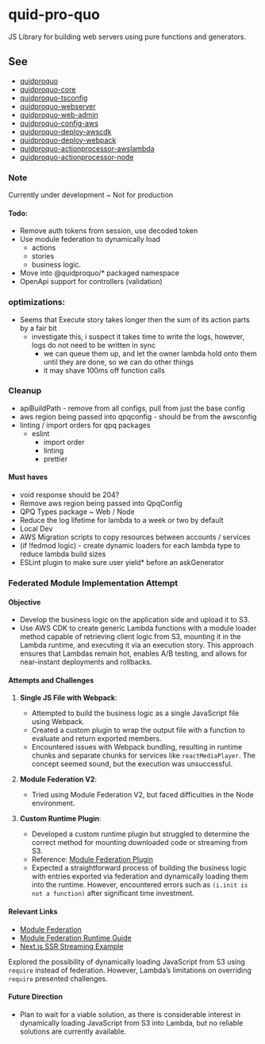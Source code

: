 # quid-pro-quo

JS Library for building web servers using pure functions and generators.

## See

- [quidproquo](https://www.npmjs.com/package/quidproquo)
- [quidproquo-core](https://www.npmjs.com/package/quidproquo-core)
- [quidproquo-tsconfig](https://www.npmjs.com/package/quidproquo-tsconfig)
- [quidproquo-webserver](https://www.npmjs.com/package/quidproquo-webserver)
- [quidproquo-web-admin](https://www.npmjs.com/package/quidproquo-web-admin)
- [quidproquo-config-aws](https://www.npmjs.com/package/quidproquo-config-aws)
- [quidproquo-deploy-awscdk](https://www.npmjs.com/package/quidproquo-deploy-awscdk)
- [quidproquo-deploy-webpack](https://www.npmjs.com/package/quidproquo-deploy-webpack)
- [quidproquo-actionprocessor-awslambda](https://www.npmjs.com/package/quidproquo-actionprocessor-awslambda)
- [quidproquo-actionprocessor-node](https://www.npmjs.com/package/quidproquo-actionprocessor-node)

### Note

Currently under development ~ Not for production

#### Todo:

- Remove auth tokens from session, use decoded token
- Use module federation to dynamically load
  - actions
  - stories
  - business logic.
- Move into @quidproquo/\* packaged namespace
- OpenApi support for controllers (validation)

### optimizations:

- Seems that Execute story takes longer then the sum of its action parts by a fair bit
  - investigate this, i suspect it takes time to write the logs, however, logs do not need to be written in sync
    - we can queue them up, and let the owner lambda hold onto them until they are done, so we can do other things
    - it may shave 100ms off function calls

### Cleanup

- apiBuildPath - remove from all configs, pull from just the base config
- aws region being passed into qpqconfig - should be from the awsconfig
- linting / import orders for qpq packages
  - eslint
    - import order
    - linting
    - prettier

#### Must haves

- void response should be 204?
- Remove aws region being passed into QpqConfig
- QPQ Types package ~ Web / Node
- Reduce the log lifetime for lambda to a week or two by default
- Local Dev
- AWS Migration scripts to copy resources between accounts / services
- (if !fedmod logic) - create dynamic loaders for each lambda type to reduce lambda build sizes
- ESLint plugin to make sure user yield\* before an askGenerator

### Federated Module Implementation Attempt

#### Objective

- Develop the business logic on the application side and upload it to S3.
- Use AWS CDK to create generic Lambda functions with a module loader method capable of retrieving client logic from S3, mounting it in the Lambda
  runtime, and executing it via an execution story. This approach ensures that Lambdas remain hot, enables A/B testing, and allows for near-instant
  deployments and rollbacks.

#### Attempts and Challenges

1. **Single JS File with Webpack**:

   - Attempted to build the business logic as a single JavaScript file using Webpack.
   - Created a custom plugin to wrap the output file with a function to evaluate and return exported members.
   - Encountered issues with Webpack bundling, resulting in runtime chunks and separate chunks for services like `reactMediaPlayer`. The concept
     seemed sound, but the execution was unsuccessful.

2. **Module Federation V2**:

   - Tried using Module Federation V2, but faced difficulties in the Node environment.

3. **Custom Runtime Plugin**:
   - Developed a custom runtime plugin but struggled to determine the correct method for mounting downloaded code or streaming from S3.
   - Reference: [Module Federation Plugin](https://module-federation.io/plugin/dev/index.html)
   - Expected a straightforward process of building the business logic with entries exported via federation and dynamically loading them into the
     runtime. However, encountered errors such as `(i.init is not a function)` after significant time investment.

#### Relevant Links

- [Module Federation](https://module-federation.io/)
- [Module Federation Runtime Guide](https://module-federation.io/guide/basic/runtime.html)
- [Next.js SSR Streaming Example](https://github.com/module-federation/nextjs-ssr/blob/main/streaming/src/templates/loadScript.js)

Explored the possibility of dynamically loading JavaScript from S3 using `require` instead of federation. However, Lambda’s limitations on overriding
`require` presented challenges.

#### Future Direction

- Plan to wait for a viable solution, as there is considerable interest in dynamically loading JavaScript from S3 into Lambda, but no reliable
  solutions are currently available.
